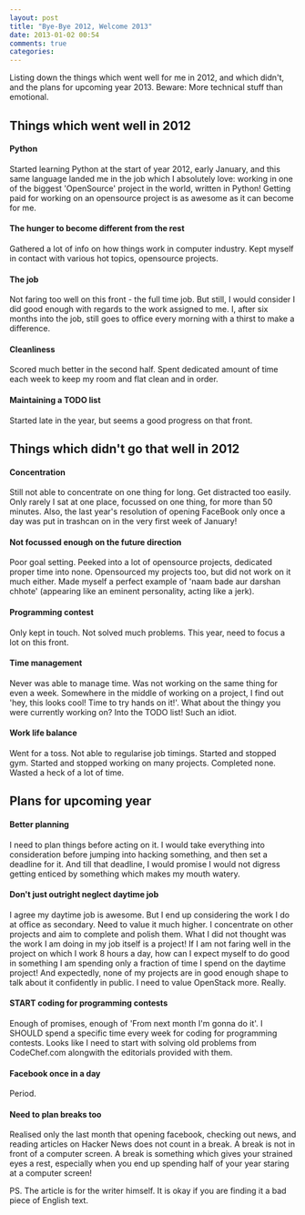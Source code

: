 ```yaml
---
layout: post
title: "Bye-Bye 2012, Welcome 2013"
date: 2013-01-02 00:54
comments: true
categories: 
---
```


Listing down the things which went well for me in 2012, and which didn't, and the plans for upcoming year 2013. Beware: More technical stuff than emotional.

<!--more-->

## Things which went well in 2012

#### Python
Started learning Python at the start of year 2012, early January, and this same language landed me in the job which I absolutely love: working in one of the biggest 'OpenSource' project in the world, written in Python! Getting paid for working on an opensource project is as awesome as it can become for me.

#### The hunger to become different from the rest
Gathered a lot of info on how things work in computer industry. Kept myself in contact with various hot topics, opensource projects.

#### The job
Not faring too well on this front - the full time job. But still, I would consider I did good enough with regards to the work assigned to me. I, after six months into the job, still goes to office every morning with a thirst to make a difference.

#### Cleanliness 
Scored much better in the second half. Spent dedicated amount of time each week to keep my room and flat clean and in order.

#### Maintaining a TODO list
Started late in the year, but seems a good progress on that front.

## Things which didn't go that well in 2012

#### Concentration
Still not able to concentrate on one thing for long. Get distracted too easily. Only rarely I sat at one place, focussed on one thing, for more than 50 minutes. Also, the last year's resolution of opening FaceBook only once a day was put in trashcan on in the very first week of January!

#### Not focussed enough on the future direction
Poor goal setting. Peeked into a lot of opensource projects, dedicated proper time into none. Opensourced my projects too, but did not work on it much either. Made myself a perfect example of 'naam bade aur darshan chhote' (appearing like an eminent personality, acting like a jerk).

#### Programming contest
Only kept in touch. Not solved much problems. This year, need to focus a lot on this front.

#### Time management
Never was able to manage time. Was not working on the same thing for even a week. Somewhere in the middle of working on a project, I find out 'hey, this looks cool! Time to try hands on it!'. What about the thingy you were currently working on? Into the TODO list! Such an idiot.

#### Work life balance
Went for a toss. Not able to regularise job timings. Started and stopped gym. Started and stopped working on many projects. Completed none. Wasted a heck of a lot of time.



## Plans for upcoming year

#### Better planning
I need to plan things before acting on it. I would take everything into consideration before jumping into hacking something, and then set a deadline for it. And till that deadline, I would promise I would not digress getting enticed by something which makes my mouth watery.

#### Don't just outright neglect daytime job
I agree my daytime job is awesome. But I end up considering the work I do at office as secondary. Need to value it much higher. I concentrate on other projects and aim to complete and polish them. What I did not thought was the work I am doing in my job itself is a project! If I am not faring well in the project on which I work 8 hours a day, how can I expect myself to do good in something I am spending only a fraction of time I spend on the daytime project! And expectedly, none of my projects are in good enough shape to talk about it confidently in public. I need to value OpenStack more. Really.

#### START coding for programming contests
Enough of promises, enough of 'From next month I'm gonna do it'. I SHOULD spend a specific time every week for coding for programming contests. Looks like I need to start with solving old problems from CodeChef.com alongwith the editorials provided with them.

#### Facebook once in a day
Period.

#### Need to plan breaks too
Realised only the last month that opening facebook, checking out news, and reading articles on Hacker News does not count in a break. A break is not in front of a computer screen. A break is something which gives your strained eyes a rest, especially when you end up spending half of your year staring at a computer screen!



PS. The article is for the writer himself. It is okay if you are finding it a bad piece of English text.
